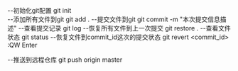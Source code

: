 --初始化git配置
git init  
--添加所有文件到git
git add .
--提交文件到git
git commit -m "本次提交信息描述"
--查看提交记录
git log
--恢复所有文件到上一次提交
git restore .
--查看文件状态
git status
--恢复文件到commit_id这次的提交状态
git revert <commit_id>
:QW Enter

--推送到远程仓库
git push origin master
